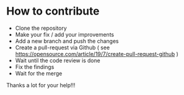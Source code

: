 # How to contribute
- Clone the repository
- Make your fix / add your improvements
- Add a new branch and push the changes
- Create a pull-request via Github ( see https://opensource.com/article/19/7/create-pull-request-github )
- Wait until the code review is done
- Fix the findings
- Wait for the merge

Thanks a lot for your help!!!
